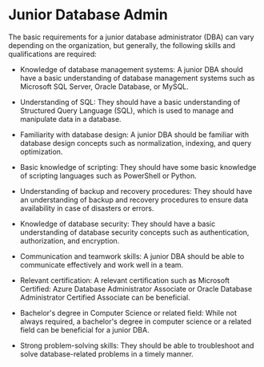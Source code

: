# Junior Database Admin

The basic requirements for a junior database administrator (DBA) can vary depending on the organization, but generally, the following skills and qualifications are required:

* Knowledge of database management systems: A junior DBA should have a basic understanding of database management systems such as Microsoft SQL Server, Oracle Database, or MySQL.

* Understanding of SQL: They should have a basic understanding of Structured Query Language (SQL), which is used to manage and manipulate data in a database.

* Familiarity with database design: A junior DBA should be familiar with database design concepts such as normalization, indexing, and query optimization.

* Basic knowledge of scripting: They should have some basic knowledge of scripting languages such as PowerShell or Python.

* Understanding of backup and recovery procedures: They should have an understanding of backup and recovery procedures to ensure data availability in case of disasters or errors.

* Knowledge of database security: They should have a basic understanding of database security concepts such as authentication, authorization, and encryption.

* Communication and teamwork skills: A junior DBA should be able to communicate effectively and work well in a team.

* Relevant certification: A relevant certification such as Microsoft Certified: Azure Database Administrator Associate or Oracle Database Administrator Certified Associate can be beneficial.

* Bachelor's degree in Computer Science or related field: While not always required, a bachelor's degree in computer science or a related field can be beneficial for a junior DBA.

* Strong problem-solving skills: They should be able to troubleshoot and solve database-related problems in a timely manner.